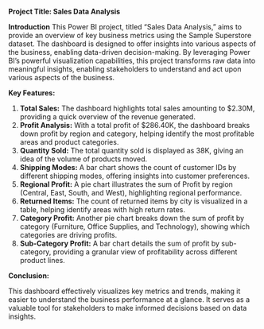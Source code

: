 

**Project Title: Sales Data Analysis**

**Introduction**
 This Power BI project, titled “Sales Data Analysis,” aims to provide an overview of key business metrics using the Sample Superstore dataset.
 The dashboard is designed to offer insights into various aspects of the business, enabling data-driven decision-making.
 By leveraging Power BI’s powerful visualization capabilities, this project transforms raw data into meaningful insights, enabling stakeholders to understand and act upon various aspects of the business.

**Key Features:**

1. **Total Sales:** The dashboard highlights total sales amounting to \$2.30M, providing a quick overview of the revenue generated.
2. **Profit Analysis:** With a total profit of \$286.40K, the dashboard breaks down profit by region and category, helping identify the most profitable areas and product categories.
3. **Quantity Sold:** The total quantity sold is displayed as 38K, giving an idea of the volume of products moved.
4. **Shipping Modes:** A bar chart shows the count of customer IDs by different shipping modes, offering insights into customer preferences.
5. **Regional Profit:** A pie chart illustrates the sum of Profit by region (Central, East, South, and West), highlighting regional performance.
6. **Returned Items:** The count of returned items by city is visualized in a table, helping identify areas with high return rates.
7. **Category Profit:** Another pie chart breaks down the sum of profit by category (Furniture, Office Supplies, and Technology), showing which categories are driving profits.
8. **Sub-Category Profit:** A bar chart details the sum of profit by sub-category, providing a granular view of profitability across different product lines.

**Conclusion:**

This dashboard effectively visualizes key metrics and trends, making it easier to understand the business performance at a glance.
It serves as a valuable tool for stakeholders to make informed decisions based on data insights.

